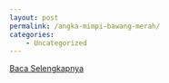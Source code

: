 ```yaml
---
layout: post
permalink: /angka-mimpi-bawang-merah/
categories:
    - Uncategorized
---
```


[Baca Selengkapnya](/05)